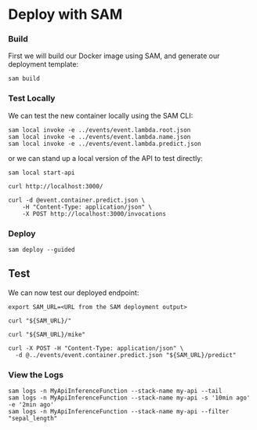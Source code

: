 # Deploy with SAM

### Build

First we will build our Docker image using SAM, and generate our deployment template:

```shell
sam build
```

### Test Locally

We can test the new container locally using the SAM CLI:

```shell
sam local invoke -e ../events/event.lambda.root.json
sam local invoke -e ../events/event.lambda.name.json
sam local invoke -e ../events/event.lambda.predict.json
```

or we can stand up a local version of the API to test directly:

```shell
sam local start-api

curl http://localhost:3000/ 

curl -d @event.container.predict.json \
    -H "Content-Type: application/json" \
    -X POST http://localhost:3000/invocations
```
### Deploy

```shell
sam deploy --guided
```

## Test

We can now test our deployed endpoint:

```shell
export SAM_URL=<URL from the SAM deployment output>

curl "${SAM_URL}/"

curl "${SAM_URL}/mike"

curl -X POST -H "Content-Type: application/json" \
  -d @../events/event.container.predict.json "${SAM_URL}/predict"
```

### View the Logs

```shell
sam logs -n MyApiInferenceFunction --stack-name my-api --tail
sam logs -n MyApiInferenceFunction --stack-name my-api -s '10min ago' -e '2min ago'
sam logs -n MyApiInferenceFunction --stack-name my-api --filter "sepal_length"
```